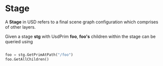 # Stage

A **Stage** in USD refers to a final scene graph configuration which comprises of other layers.

Given a stage **stg** with UsdPrim **foo**, **foo's** children within the stage can be queried using

```python

foo = stg.GetPrimAtPath("/foo")
foo.GetAllChildren()
```
